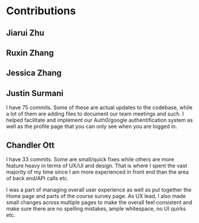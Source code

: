 # Contributions

## Jiarui Zhu

## Ruxin Zhang 

## Jessica Zhang

## Justin Surmani
I have 75 commits. Some of these are actual updates to the codebase, while a lot
of them are adding files to document our team meetings and such. I helped facilitate and
implement our Auth0/google authentification system as well as the profile page that
you can only see when you are logged in.


## Chandler Ott
I have 33 commits. Some are small/quick fixes while others are more
feature heavy in terms of UX/UI and design. That is where I spent the
vast majority of my time since I am more experienced in front end than
the area of back end/API calls etc.

I was a part of managing overall user experience as well as put together the Home
page and parts of the course survey page. As UX lead, I also made small
changes across multiple pages to make the overall feel consistent and make
sure there are no spelling mistakes, ample whitespace, no UI quirks etc.

